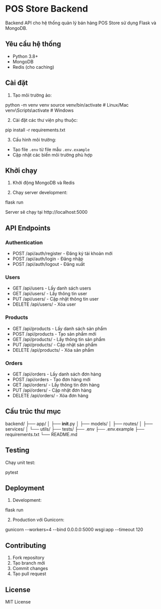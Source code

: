 # POS Store Backend

Backend API cho hệ thống quản lý bán hàng POS Store sử dụng Flask và MongoDB.

## Yêu cầu hệ thống

- Python 3.8+
- MongoDB
- Redis (cho caching)

## Cài đặt

1. Tạo môi trường ảo:


python -m venv venv
source venv/bin/activate  # Linux/Mac
venv\Scripts\activate     # Windows


2. Cài đặt các thư viện phụ thuộc:


pip install -r requirements.txt


3. Cấu hình môi trường:

- Tạo file `.env` từ file mẫu `.env.example`
- Cập nhật các biến môi trường phù hợp

## Khởi chạy

1. Khởi động MongoDB và Redis

2. Chạy server development:


flask run


Server sẽ chạy tại http://localhost:5000

## API Endpoints

### Authentication

- POST /api/auth/register - Đăng ký tài khoản mới
- POST /api/auth/login - Đăng nhập
- POST /api/auth/logout - Đăng xuất

### Users

- GET /api/users - Lấy danh sách users
- GET /api/users/<id> - Lấy thông tin user
- PUT /api/users/<id> - Cập nhật thông tin user
- DELETE /api/users/<id> - Xóa user

### Products

- GET /api/products - Lấy danh sách sản phẩm
- POST /api/products - Tạo sản phẩm mới
- GET /api/products/<id> - Lấy thông tin sản phẩm
- PUT /api/products/<id> - Cập nhật sản phẩm
- DELETE /api/products/<id> - Xóa sản phẩm

### Orders

- GET /api/orders - Lấy danh sách đơn hàng
- POST /api/orders - Tạo đơn hàng mới
- GET /api/orders/<id> - Lấy thông tin đơn hàng
- PUT /api/orders/<id> - Cập nhật đơn hàng
- DELETE /api/orders/<id> - Xóa đơn hàng

## Cấu trúc thư mục


backend/
├── app/
│   ├── __init__.py
│   ├── models/
│   ├── routes/
│   ├── services/
│   └── utils/
├── tests/
├── .env
├── .env.example
├── requirements.txt
└── README.md


## Testing

Chạy unit test:


pytest


## Deployment

1. Development:


flask run


2. Production với Gunicorn:


gunicorn --workers=4 --bind 0.0.0.0:5000 wsgi:app --timeout 120


## Contributing

1. Fork repository
2. Tạo branch mới
3. Commit changes
4. Tạo pull request

## License

MIT License
